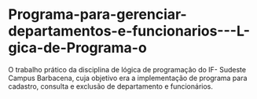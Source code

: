 # Programa-para-gerenciar-departamentos-e-funcionarios---L-gica-de-Programa-o
O trabalho prático da disciplina de lógica de programação do IF- Sudeste Campus Barbacena, cuja objetivo era a implementação de programa para cadastro, consulta e exclusão de departamento e funcionários.
